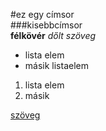 #ez egy címsor  
###kisebbcímsor  
**félkövér**
*dőlt szöveg*  
- lista elem
- másik listaelem
1. lista elem
2. másik

[szöveg](https://www.bing.com/search?pglt=43&q=git+hub&cvid=4a32ff05e62f49c9846eb61156547308&gs_lcrp=EgZjaHJvbWUyBggAEEUYOTIGCAEQLhhAMgYIAhAAGEAyBggDEAAYQDIGCAQQABhAMgYIBRAAGEAyBggGEEUYPDIGCAcQRRg8MgYICBBFGDzSAQgxMzUxajBqMagCALACAA&FORM=ANNTA1&PC=U531&ntref=1)  



